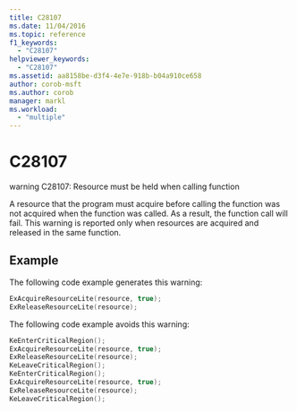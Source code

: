 ```yaml
---
title: C28107
ms.date: 11/04/2016
ms.topic: reference
f1_keywords:
  - "C28107"
helpviewer_keywords:
  - "C28107"
ms.assetid: aa8158be-d3f4-4e7e-918b-b04a910ce658
author: corob-msft
ms.author: corob
manager: markl
ms.workload:
  - "multiple"
---
```

# C28107
warning C28107: Resource must be held when calling function

 A resource that the program must acquire before calling the function was not acquired when the function was called. As a result, the function call will fail. This warning is reported only when resources are acquired and released in the same function.

## Example
 The following code example generates this warning:

```cpp
ExAcquireResourceLite(resource, true);
ExReleaseResourceLite(resource);
```

 The following code example avoids this warning:

```cpp
KeEnterCriticalRegion();
ExAcquireResourceLite(resource, true);
ExReleaseResourceLite(resource);
KeLeaveCriticalRegion();
KeEnterCriticalRegion();
ExAcquireResourceLite(resource, true);
ExReleaseResourceLite(resource);
KeLeaveCriticalRegion();
```
